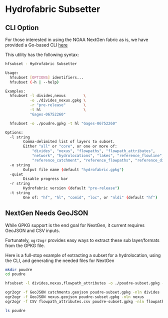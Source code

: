 
<!-- README.md is generated from README.Rmd. Please edit that file -->

# Hydrofabric Subsetter

## CLI Option

For those interested in using the NOAA NextGen fabric as is, we have
provided a Go-based CLI
[here](https://github.com/LynkerIntel/hfsubset/releases)

This utility has the following syntax:

``` bash
hfsubset - Hydrofabric Subsetter

Usage:
  hfsubset [OPTIONS] identifiers...
  hfsubset (-h | --help)

Examples:
  hfsubset -l divides,nexus        \
           -o ./divides_nexus.gpkg \
           -r "pre-release"        \
           -t hl                   \
           "Gages-06752260"

  hfsubset -o ./poudre.gpkg -t hl "Gages-06752260"

Options:
  -l string
        Comma-delimited list of layers to subset.
        Either "all" or "core", or one or more of:
            "divides", "nexus", "flowpaths", "flowpath_attributes",
            "network", "hydrolocations", "lakes", "reference_flowline",
            "reference_catchment", "reference_flowpaths", "reference_divides" (default "all")
  -o string
        Output file name (default "hydrofabric.gpkg")
  -quiet
        Disable progress bar
  -r string
        Hydrofabric version (default "pre-release")
  -t string
        One of: "hf", "hl", "comid", "loc", or "nldi" (default "hf")
```

## NextGen Needs GeoJSON

While GPKG support is the end goal for NextGen, it current requires
GeoJSON and CSV inputs.

Fortunately, `ogr2ogr` provides easy ways to extract these sub
layer/formats from the GPKG file.

Here is a full-stop example of extracting a subset for a hydrolocation,
using the CLI, and generating the needed files for NextGen

``` bash
mkdir poudre
cd poudre

hfsubset -l divides,nexus,flowpath_attributes -o ./poudre-subset.gpkg -r "pre-release" -t hl "Gages-06752260"

ogr2ogr -f GeoJSON catchments.geojson poudre-subset.gpkg -nln divides  
ogr2ogr -f GeoJSON nexus.geojson poudre-subset.gpkg -nln nexus
ogr2ogr -f CSV flowpath_attributes.csv poudre-subset.gpkg -nln flowpath_attributes

ls poudre
```
